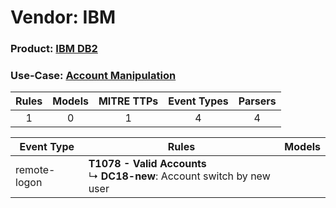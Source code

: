 Vendor: IBM
===========
### Product: [IBM DB2](../ds_ibm_ibm_db2.md)
### Use-Case: [Account Manipulation](../../../../UseCases/uc_account_manipulation.md)

| Rules | Models | MITRE TTPs | Event Types | Parsers |
|:-----:|:------:|:----------:|:-----------:|:-------:|
|   1   |   0    |     1      |      4      |    4    |

| Event Type   | Rules                                                                           | Models |
| ------------ | ------------------------------------------------------------------------------- | ------ |
| remote-logon | <b>T1078 - Valid Accounts</b><br> ↳ <b>DC18-new</b>: Account switch by new user |        |
